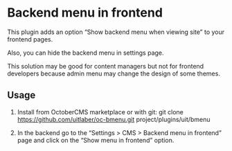 # Backend menu in frontend

This plugin adds an option “Show backend menu when viewing site” to your frontend pages.

Also, you can hide the backend menu in settings page.

This solution may be good for content managers but not for frontend developers because admin menu may change the design of some themes.

## Usage

1. Install from OctoberCMS marketplace or with git: git clone https://github.com/uitlaber/oc-bmenu.git project/plugins/uit/bmenu

2. In the backend go to the “Settings > CMS > Backend menu in frontend” page and click on the “Show menu in frontend” option.
